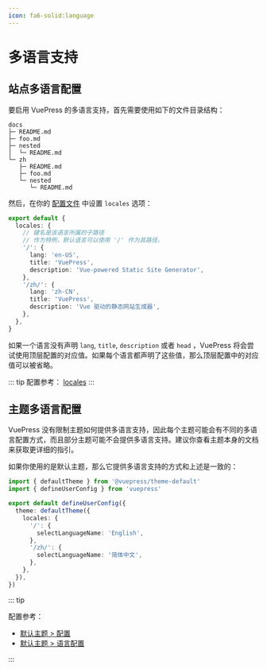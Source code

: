 ```yaml
---
icon: fa6-solid:language
---
```


# 多语言支持

## 站点多语言配置

要启用 VuePress 的多语言支持，首先需要使用如下的文件目录结构：

```
docs
├─ README.md
├─ foo.md
├─ nested
│  └─ README.md
└─ zh
   ├─ README.md
   ├─ foo.md
   └─ nested
      └─ README.md
```

然后，在你的 [配置文件](./configuration.md#配置文件) 中设置 `locales` 选项：

```ts
export default {
  locales: {
    // 键名是该语言所属的子路径
    // 作为特例，默认语言可以使用 '/' 作为其路径。
    '/': {
      lang: 'en-US',
      title: 'VuePress',
      description: 'Vue-powered Static Site Generator',
    },
    '/zh/': {
      lang: 'zh-CN',
      title: 'VuePress',
      description: 'Vue 驱动的静态网站生成器',
    },
  },
}
```

如果一个语言没有声明 `lang`, `title`, `description` 或者 `head` ，VuePress 将会尝试使用顶层配置的对应值。如果每个语言都声明了这些值，那么顶层配置中的对应值可以被省略。

::: tip
配置参考： [locales](../reference/config.md#locales)
:::

## 主题多语言配置

VuePress 没有限制主题如何提供多语言支持，因此每个主题可能会有不同的多语言配置方式，而且部分主题可能不会提供多语言支持。建议你查看主题本身的文档来获取更详细的指引。

如果你使用的是默认主题，那么它提供多语言支持的方式和上述是一致的：

```ts
import { defaultTheme } from '@vuepress/theme-default'
import { defineUserConfig } from 'vuepress'

export default defineUserConfig({
  theme: defaultTheme({
    locales: {
      '/': {
        selectLanguageName: 'English',
      },
      '/zh/': {
        selectLanguageName: '简体中文',
      },
    },
  }),
})
```

::: tip

配置参考：

- [默认主题 > 配置](https://ecosystem.vuejs.press/zh/themes/default/config.html)
- [默认主题 > 语言配置](https://ecosystem.vuejs.press/zh/themes/default/locale.html)

:::
